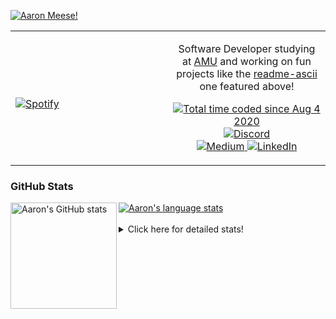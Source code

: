 [![Aaron Meese!](https://user-images.githubusercontent.com/17814535/88975338-a2aabf00-d27f-11ea-963f-8a19608716b4.png)](https://github.com/ajmeese7/readme-ascii "README ASCII")

<!-- Modified from project here: https://github.com/novatorem/novatorem -->
<table width="100%"> 
  <tr>
  <td width="50%">
      
&nbsp; <br> [![Spotify](https://ajmeese7.vercel.app/api/spotify)](https://open.spotify.com/user/ajmeese)

  </td>
  <td width="50%">
    <p align="center">
    Software Developer studying at <a href="https://www.amu.apus.edu/">AMU</a> and working on fun 
    projects like the <a href="https://github.com/ajmeese7/readme-ascii">readme-ascii</a> one featured above!
    </p>
    <p align="center">
      <a href="https://wakatime.com/@f726891d-3b02-46cd-9b60-e8c59f9e2b14">
        <img src="https://wakatime.com/badge/user/f726891d-3b02-46cd-9b60-e8c59f9e2b14.svg" alt="Total time coded since Aug 4 2020" title="WakaTime" />
      </a>
      <a href="http://link.aaronmeese.com/discord">
        <img src="https://img.shields.io/badge/discord-ajmeese7%234835-369?style=flat-square&logo=discord&logoColor=white&color=purple" alt="Discord" title="Discord">
      </a>
      <br />
      <a href="https://link.aaronmeese.com/medium">
        <img src="https://img.shields.io/badge/medium-ajmeese7-1DB954?style=flat-square&logo=medium&logoColor=white" alt="Medium" title="Medium">
      </a>
      <a href="https://link.aaronmeese.com/linkedin">
        <img src="https://img.shields.io/badge/linkedIn-aaronmeese-1DB954?style=flat-square&logo=linkedin&logoColor=white&color=blue" alt="LinkedIn" title="LinkedIn">
      </a>
    </p>
  </td>

</table>

[//]: <> (The `&nbsp;` is to have Aphelion take up more space)

### GitHub Stats ###

<a href="https://profile-summary-for-github.com/user/ajmeese7">
  <img align="left" height="170px" src="https://github-readme-stats.vercel.app/api?username=ajmeese7&show_icons=true&line_height=27&count_private=true" alt="Aaron's GitHub stats"/>
  <img src="https://github-readme-stats.vercel.app/api/top-langs/?username=ajmeese7&hide_langs_below=5&layout=compact" alt="Aaron's language stats"/>
</a>

<br />
<br />
<details>
<summary>Click here for detailed stats!</summary>

### :zap: Recent Activity
<!--START_SECTION:activity-->
1. 💪 Opened PR [#2471](https://github.com/education/GitHubGraduation-2022/pull/2471) in [education/GitHubGraduation-2022](https://github.com/education/GitHubGraduation-2022)
2. 🗣 Commented on [#66](https://github.com/ajmeese7/spambot/issues/66) in [ajmeese7/spambot](https://github.com/ajmeese7/spambot)
3. 🗣 Commented on [#211](https://github.com/ghantoos/lshell/issues/211) in [ghantoos/lshell](https://github.com/ghantoos/lshell)
4. ❗️ Closed issue [#26](https://github.com/ajmeese7/aaronmeese.com/issues/26) in [ajmeese7/aaronmeese.com](https://github.com/ajmeese7/aaronmeese.com)
5. 🎉 Merged PR [#78](https://github.com/ajmeese7/aaronmeese.com/pull/78) in [ajmeese7/aaronmeese.com](https://github.com/ajmeese7/aaronmeese.com)
<!--END_SECTION:activity-->

### 🧐 Waka Stats
<!--START_SECTION:waka-->
![Code Time](http://img.shields.io/badge/Code%20Time-1%2C009%20hrs%202%20mins-blue)

**🐱 My GitHub Data** 

> 🏆 618 Contributions in the Year 2022
 > 
> 📦 344.3 kB Used in GitHub's Storage 
 > 
> 💼 Opted to Hire
 > 
> 📜 74 Public Repositories 
 > 
> 🔑 27 Private Repositories  
 > 
**I'm an Early 🐤** 

```text
🌞 Morning    275 commits    ██████░░░░░░░░░░░░░░░░░░░   25.72% 
🌆 Daytime    396 commits    █████████░░░░░░░░░░░░░░░░   37.04% 
🌃 Evening    385 commits    █████████░░░░░░░░░░░░░░░░   36.01% 
🌙 Night      13 commits     ░░░░░░░░░░░░░░░░░░░░░░░░░   1.22%

```
📅 **I'm Most Productive on Sunday** 

```text
Monday       117 commits    ██░░░░░░░░░░░░░░░░░░░░░░░   10.94% 
Tuesday      171 commits    ████░░░░░░░░░░░░░░░░░░░░░   16.0% 
Wednesday    131 commits    ███░░░░░░░░░░░░░░░░░░░░░░   12.25% 
Thursday     156 commits    ███░░░░░░░░░░░░░░░░░░░░░░   14.59% 
Friday       120 commits    ██░░░░░░░░░░░░░░░░░░░░░░░   11.23% 
Saturday     184 commits    ████░░░░░░░░░░░░░░░░░░░░░   17.21% 
Sunday       190 commits    ████░░░░░░░░░░░░░░░░░░░░░   17.77%

```


📊 **This Week I Spent My Time On** 

```text
⌚︎ Time Zone: America/New_York

💬 Programming Languages: 
PHP                      5 hrs 52 mins       ████████░░░░░░░░░░░░░░░░░   35.32% 
Markdown                 2 hrs 44 mins       ████░░░░░░░░░░░░░░░░░░░░░   16.47% 
Bash                     2 hrs 33 mins       ███░░░░░░░░░░░░░░░░░░░░░░   15.36% 
JavaScript               1 hr 49 mins        ██░░░░░░░░░░░░░░░░░░░░░░░   11.01% 
Python                   1 hr 5 mins         █░░░░░░░░░░░░░░░░░░░░░░░░   6.56%

🐱‍💻 Projects: 
karameese.com            7 hrs 25 mins       ███████████░░░░░░░░░░░░░░   44.66% 
aaronmeese.com           4 hrs 32 mins       ██████░░░░░░░░░░░░░░░░░░░   27.28% 
vault                    2 hrs 24 mins       ███░░░░░░░░░░░░░░░░░░░░░░   14.48% 
Wordpress-XMLRPC         1 hr 8 mins         █░░░░░░░░░░░░░░░░░░░░░░░░   6.83% 
meese.enterprises        44 mins             █░░░░░░░░░░░░░░░░░░░░░░░░   4.51%

```

**I Mostly Code in JavaScript** 

```text
JavaScript               32 repos            ████████████░░░░░░░░░░░░░   50.0% 
HTML                     9 repos             ███░░░░░░░░░░░░░░░░░░░░░░   14.06% 
Python                   5 repos             ██░░░░░░░░░░░░░░░░░░░░░░░   7.81% 
Java                     4 repos             █░░░░░░░░░░░░░░░░░░░░░░░░   6.25% 
CSS                      3 repos             █░░░░░░░░░░░░░░░░░░░░░░░░   4.69%

```



 Last Updated on 06/05/2022 00:07:55 UTC
<!--END_SECTION:waka-->
</details>
